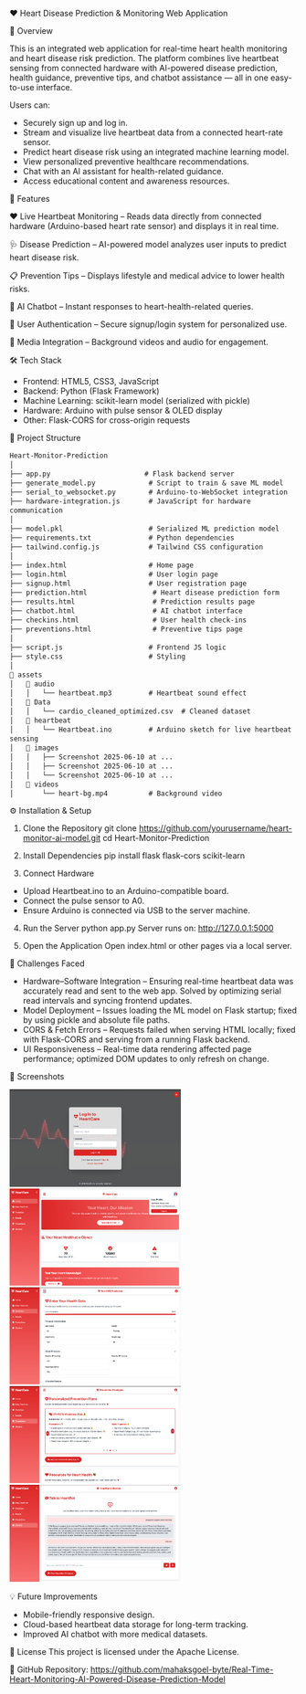 ❤️ Heart Disease Prediction & Monitoring Web Application

📌 Overview

This is an integrated web application for real-time heart health monitoring and heart disease risk prediction.
The platform combines live heartbeat sensing from connected hardware with AI-powered disease prediction, health guidance, preventive tips, and chatbot assistance — all in one easy-to-use interface.

Users can:
- Securely sign up and log in.
- Stream and visualize live heartbeat data from a connected heart-rate sensor.
- Predict heart disease risk using an integrated machine learning model.
- View personalized preventive healthcare recommendations.
- Chat with an AI assistant for health-related guidance.
- Access educational content and awareness resources.

🚀 Features

❤️ Live Heartbeat Monitoring – Reads data directly from connected hardware (Arduino-based heart rate sensor) and displays it in real time.

🩺 Disease Prediction – AI-powered model analyzes user inputs to predict heart disease risk.

📋 Prevention Tips – Displays lifestyle and medical advice to lower health risks.

🤖 AI Chatbot – Instant responses to heart-health-related queries.

🔐 User Authentication – Secure signup/login system for personalized use.

🎵 Media Integration – Background videos and audio for engagement.

🛠️ Tech Stack
- Frontend: HTML5, CSS3, JavaScript
- Backend: Python (Flask Framework)
- Machine Learning: scikit-learn model (serialized with pickle)
- Hardware: Arduino with pulse sensor & OLED display
- Other: Flask-CORS for cross-origin requests

📂 Project Structure
```
Heart-Monitor-Prediction
│
├── app.py                       # Flask backend server
├── generate_model.py             # Script to train & save ML model
├── serial_to_websocket.py        # Arduino-to-WebSocket integration
├── hardware-integration.js       # JavaScript for hardware communication
│
├── model.pkl                     # Serialized ML prediction model
├── requirements.txt              # Python dependencies
├── tailwind.config.js            # Tailwind CSS configuration
│
├── index.html                    # Home page
├── login.html                    # User login page
├── signup.html                   # User registration page
├── prediction.html                # Heart disease prediction form
├── results.html                   # Prediction results page
├── chatbot.html                   # AI chatbot interface
├── checkins.html                  # User health check-ins
├── preventions.html               # Preventive tips page
│
├── script.js                     # Frontend JS logic
├── style.css                     # Styling
│
📂 assets
│   📂 audio
│   │   └── heartbeat.mp3         # Heartbeat sound effect
│   📂 Data
│   │   └── cardio_cleaned_optimized.csv  # Cleaned dataset
│   📂 heartbeat
│   │   └── Heartbeat.ino         # Arduino sketch for live heartbeat sensing
│   📂 images
│   │   ├── Screenshot 2025-06-10 at ...
│   │   ├── Screenshot 2025-06-10 at ...
│   │   └── Screenshot 2025-06-10 at ...
│   📂 videos
│       └── heart-bg.mp4          # Background video

```

⚙️ Installation & Setup

1. Clone the Repository
   git clone https://github.com/yourusername/heart-monitor-ai-model.git
   cd Heart-Monitor-Prediction
   
2. Install Dependencies
   pip install flask flask-cors scikit-learn
   
3. Connect Hardware
- Upload Heartbeat.ino to an Arduino-compatible board.
- Connect the pulse sensor to A0.
- Ensure Arduino is connected via USB to the server machine.

4. Run the Server
  python app.py
  Server runs on: http://127.0.0.1:5000

5. Open the Application
Open index.html or other pages via a local server.

🐞 Challenges Faced

- Hardware–Software Integration – Ensuring real-time heartbeat data was accurately read and sent to the web app. Solved by optimizing serial read intervals and syncing frontend updates.
- Model Deployment – Issues loading the ML model on Flask startup; fixed by using pickle and absolute file paths.
- CORS & Fetch Errors – Requests failed when serving HTML locally; fixed with Flask-CORS and serving from a running Flask backend.
- UI Responsiveness – Real-time data rendering affected page performance; optimized DOM updates to only refresh on change.

📸 Screenshots

<img src="images/1.png" width="300" />
<img src="images/2.png" width="300" />
<img src="images/3.png" width="300" />
<img src="images/4.png" width="300" />
<img src="images/5.png" width="300" />

💡 Future Improvements
- Mobile-friendly responsive design.
- Cloud-based heartbeat data storage for long-term tracking.
- Improved AI chatbot with more medical datasets.

📜 License
This project is licensed under the Apache License.

🔗 GitHub Repository: https://github.com/mahaksgoel-byte/Real-Time-Heart-Monitoring-AI-Powered-Disease-Prediction-Model
